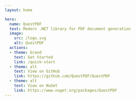 ```yaml
---
layout: home

hero:
  name: QuestPDF
  text: Modern .NET library for PDF document generation
  image:
    src: /logo.svg
    alt: QuestPDF
  actions:
  - theme: brand
    text: Get Started
    link: /quick-start
  - theme: alt
    text: View on GitHub
    link: https://github.com/QuestPDF/QuestPDF
  - theme: alt
    text: View on NuGet
    link: https://www.nuget.org/packages/QuestPDF
---
```


<script setup>
import HomePage from '../docs/.vitepress/theme/homepage/HomePage.vue';
</script>

<ClientOnly>
<HomePage />
</ClientOnly>
